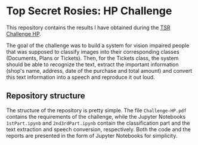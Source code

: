 # Top Secret Rosies: HP Challenge

This repository contains the results I have obtained during the [TSR Challenge HP](https://topsecretrosies.soko.tech/).

The goal of the challenge was to build a system for vision impaired people that was supposed to classify images into their corresponding classes (Documents, Plans or Tickets). Then, for the Tickets class, the system should be able to recognize the text, extract the important information (shop's name, address, date of the purchase and total amount) and convert this text information into a speech and reproduce it out loud.

## Repository structure
The structure of the repository is pretty simple. The file `Challenge-HP.pdf` contains the requirements of the challenge, while the Jupyter Notebooks `1stPart.ipynb` and `2nd3rdPart.ipynb` contain the classification part and the text extraction and speech conversion, respectively. Both the code and the reports are presented in the form of Jupyter Notebooks for simplicity.
